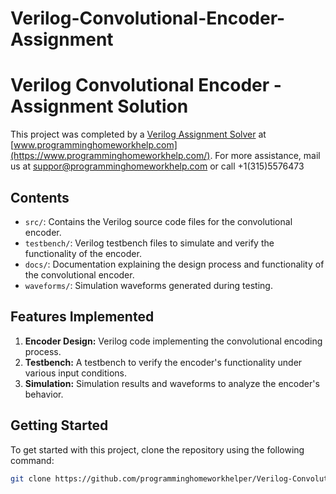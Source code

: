 # Verilog-Convolutional-Encoder-Assignment
# Verilog Convolutional Encoder - Assignment Solution

This project was completed by a [Verilog Assignment Solver](https://www.programminghomeworkhelp.com/verilog/) at [www.programminghomeworkhelp.com](https://www.programminghomeworkhelp.com/). For more assistance, mail us at suppor@programminghomeworkhelp.com or call +1(315)5576473

## Contents
- `src/`: Contains the Verilog source code files for the convolutional encoder.
- `testbench/`: Verilog testbench files to simulate and verify the functionality of the encoder.
- `docs/`: Documentation explaining the design process and functionality of the convolutional encoder.
- `waveforms/`: Simulation waveforms generated during testing.

## Features Implemented
1. **Encoder Design:** Verilog code implementing the convolutional encoding process.
2. **Testbench:** A testbench to verify the encoder's functionality under various input conditions.
3. **Simulation:** Simulation results and waveforms to analyze the encoder's behavior.

## Getting Started
To get started with this project, clone the repository using the following command:
```bash
git clone https://github.com/programminghomeworkhelper/Verilog-Convolutional-Encoder-Assignment.git
